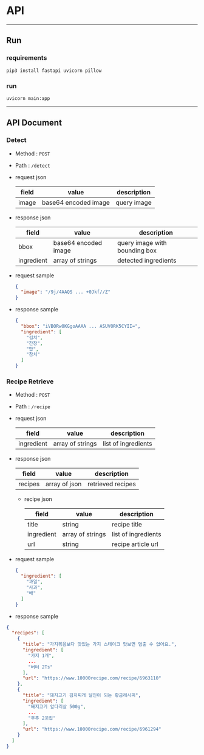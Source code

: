 # API

---

## Run

### requirements
```shell
pip3 install fastapi uvicorn pillow
```

### run
```shell
uvicorn main:app
```

---

## API Document

### Detect

- Method : `POST`
- Path : `/detect`
- request json

    | field | value                |description|
    |-------|----------------------|---|
    | image | base64 encoded image |query image|

- response json

    | field | value               |description|
    |-------|---------------------|--|
    | bbox | base64 encoded image|query image with bounding box|
    | ingredient| array of strings|detected ingredients|

- request sample
    ```json
    {
      "image": "/9j/4AAQS ... +0Jkf//Z"
    }
    ```

- response sample
    ```json
    {
      "bbox": "iVBORw0KGgoAAAA ... ASUVORK5CYII=", 
      "ingredient": [
        "김치", 
        "간장", 
        "밥", 
        "참치"
      ]
    }
    ```

### Recipe Retrieve


- Method : `POST`
- Path : `/recipe`
- request json

    | field      | value           | description         |
    |------------|-----------------|---------------------|
    | ingredient | array of strings | list of ingredients |

- response json

    | field   | value        | description       |
    |---------|--------------|-------------------|
    | recipes | array of json | retrieved recipes |
  - recipe json

    | field | value            | description        |
    |-------|------------------|--------------------|
    | title | string           | recipe title       |
    | ingredient | array of strings | list of ingredients         |
    | url   | string           | recipe article url |
    


- request sample
    ```json
    {
      "ingredient": [
        "과일", 
        "사과", 
        "배"
      ]
    }
    ```

- response sample
```json
{
  "recipes": [
    {
      "title": "가지볶음보다 맛있는 가지 스테이크 맛보면 멈출 수 없어요.",
      "ingredient": [
        "가지 1개",
        ...
        "버터 2Ts"
      ],
      "url": "https://www.10000recipe.com/recipe/6963110"
    },
    {
      "title": "돼지고기 김치찌개 달인이 되는 황금레시피",
      "ingredient": [
        "돼지고기 앞다리살 500g",
        ...
        "후추 2꼬집"
      ],
      "url": "https://www.10000recipe.com/recipe/6961294"
    }
  ]
}

```



